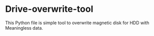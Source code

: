 # Drive-overwrite-tool

This Python file is simple tool to overwrite magnetic disk for HDD with Meaningless data.
